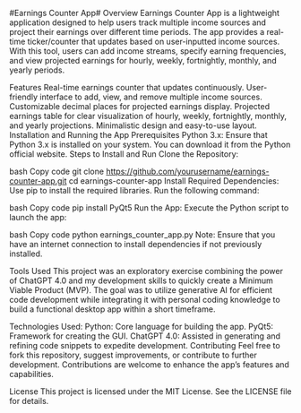 #Earnings Counter App#
Overview
Earnings Counter App is a lightweight application designed to help users track multiple income sources and project their earnings over different time periods. The app provides a real-time ticker/counter that updates based on user-inputted income sources. With this tool, users can add income streams, specify earning frequencies, and view projected earnings for hourly, weekly, fortnightly, monthly, and yearly periods.

Features
Real-time earnings counter that updates continuously.
User-friendly interface to add, view, and remove multiple income sources.
Customizable decimal places for projected earnings display.
Projected earnings table for clear visualization of hourly, weekly, fortnightly, monthly, and yearly projections.
Minimalistic design and easy-to-use layout.
Installation and Running the App
Prerequisites
Python 3.x: Ensure that Python 3.x is installed on your system. You can download it from the Python official website.
Steps to Install and Run
Clone the Repository:

bash
Copy code
git clone https://github.com/yourusername/earnings-counter-app.git
cd earnings-counter-app
Install Required Dependencies: Use pip to install the required libraries. Run the following command:

bash
Copy code
pip install PyQt5
Run the App: Execute the Python script to launch the app:

bash
Copy code
python earnings_counter_app.py
Note:
Ensure that you have an internet connection to install dependencies if not previously installed.

Tools Used
This project was an exploratory exercise combining the power of ChatGPT 4.0 and my development skills to quickly create a Minimum Viable Product (MVP). The goal was to utilize generative AI for efficient code development while integrating it with personal coding knowledge to build a functional desktop app within a short timeframe.

Technologies Used:
Python: Core language for building the app.
PyQt5: Framework for creating the GUI.
ChatGPT 4.0: Assisted in generating and refining code snippets to expedite development.
Contributing
Feel free to fork this repository, suggest improvements, or contribute to further development. Contributions are welcome to enhance the app’s features and capabilities.

License
This project is licensed under the MIT License. See the LICENSE file for details.
